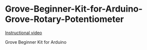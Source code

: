 # Grove-Beginner-Kit-for-Arduino-Grove-Rotary-Potentiometer

[Instructional video](https://youtu.be/bDnUbP8imNI)

Grove Beginner Kit for Arduino
